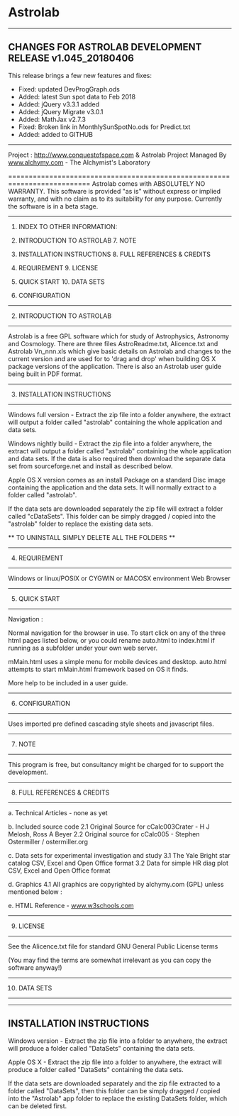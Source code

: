 # Astrolab
-------------------------------------------------------------------------- 
CHANGES FOR ASTROLAB DEVELOPMENT RELEASE v1.045_20180406
-------------------------------------------------------------------------- 

This release brings a few new features and fixes: 

- Fixed: updated DevProgGraph.ods
- Added: latest Sun spot data to Feb 2018
- Added: jQuery v3.3.1 added
- Added: jQuery Migrate v3.0.1
- Added: MathJax v2.7.3
- Fixed: Broken link in MonthlySunSpotNo.ods for Predict.txt
- Added: added to GITHUB

--------------------------------------------------------------------------

   Project : http://www.conquestofspace.com & Astrolab
   Project Managed By www.alchymy.com - The Alchymist's Laboratory

==========================================================================
Astrolab comes with ABSOLUTELY NO WARRANTY.  This software is provided 
"as is" without express or implied warranty, and with no claim as to its 
suitability for any purpose. Currently the software is in a beta stage.

--------------------------------------------------------------------------

1. INDEX TO OTHER INFORMATION:  
                         
2. INTRODUCTION TO ASTROLAB      7. NOTE
3. INSTALLATION INSTRUCTIONS     8. FULL REFERENCES & CREDITS
4. REQUIREMENT                   9. LICENSE
5. QUICK START                  10. DATA SETS
6. CONFIGURATION                

--------------------------------------------------------------------------
2. INTRODUCTION TO ASTROLAB
--------------------------------------------------------------------------
Astrolab is a free GPL software which for study of Astrophysics, Astronomy 
and Cosmology. There are three files AstroReadme.txt, Alicence.txt and 
Astrolab Vn_nnn.xls which give basic details on Astrolab and changes to the 
current version and are used for to 'drag and drop' when building OS X 
package versions of the application. There is also an Astrolab user guide 
being built in PDF format.

--------------------------------------------------------------------------
3. INSTALLATION INSTRUCTIONS
--------------------------------------------------------------------------
Windows full version - Extract the zip file into a folder anywhere, the 
extract will output a folder called "astrolab" containing the whole 
application and data sets.

Windows nightly build - Extract the zip file into a folder anywhere, the 
extract will output a folder called "astrolab" containing the whole 
application and data sets.  If the data is also required then download the 
separate data set from sourceforge.net and install as described below.

Apple OS X version comes as an install Package on a standard Disc image 
containing the application and the data sets. It will normally extract to 
a folder called "astrolab".

If the data sets are downloaded separately the zip file will extract a 
folder called "cDataSets". This folder can be simply dragged / copied into 
the "astrolab" folder to replace the existing data sets.

** TO UNINSTALL SIMPLY DELETE ALL THE FOLDERS **

--------------------------------------------------------------------------
4. REQUIREMENT
--------------------------------------------------------------------------
Windows or linux/POSIX or CYGWIN or MACOSX environment
Web Browser

--------------------------------------------------------------------------
5. QUICK START
--------------------------------------------------------------------------
Navigation :

Normal navigation for the browser in use. To start click on any of the 
three html pages listed below, or you could rename auto.html to index.html 
if running as a subfolder under your own web server.

mMain.html uses a simple menu for mobile devices and desktop.
auto.html attempts to start mMain.html framework based on OS it finds.

More help to be included in a user guide.

--------------------------------------------------------------------------
6. CONFIGURATION
--------------------------------------------------------------------------
Uses imported pre defined cascading style sheets and javascript files.

--------------------------------------------------------------------------
7. NOTE
--------------------------------------------------------------------------
This program is free, but consultancy might be charged for to support the 
development.

--------------------------------------------------------------------------
8. FULL REFERENCES & CREDITS
--------------------------------------------------------------------------
a. Technical Articles - none as yet

b. Included source code
   2.1 Original Source for cCalc003Crater - H J Melosh, Ross A Beyer 
   2.2 Original source for cCalc005 - Stephen Ostermiller / ostermiller.org

c. Data sets for experimental investigation and study
        3.1 The Yale Bright star catalog
            CSV, Excel and Open Office format
        3.2 Data for simple HR diag plot
            CSV, Excel and Open Office format


d. Graphics
	4.1 All graphics are copyrighted by alchymy.com (GPL) unless
		mentioned below :

e. HTML Reference - www.w3schools.com

--------------------------------------------------------------------------
9. LICENSE
--------------------------------------------------------------------------
   See the Alicence.txt file for standard GNU General Public License terms

   (You may find the terms are somewhat irrelevant as you can copy the 
   software anyway!)
 

----------------------------------------------------------------------------
10. DATA SETS
----------------------------------------------------------------------------


----------------------------------------------------------------------------
INSTALLATION INSTRUCTIONS
----------------------------------------------------------------------------

Windows version - Extract the zip file into a folder to anywhere, the extract will
produce a folder called "DataSets" containing the data sets.

Apple OS X - Extract the zip file into a folder to anywhere, the extract will
produce a folder called "DataSets" containing the data sets.

If the data sets are downloaded separately and the zip file extracted to a folder 
called "DataSets", then this folder can be simply dragged / copied into the "Astrolab" 
app folder to replace the existing DataSets folder, which can be deleted first.

